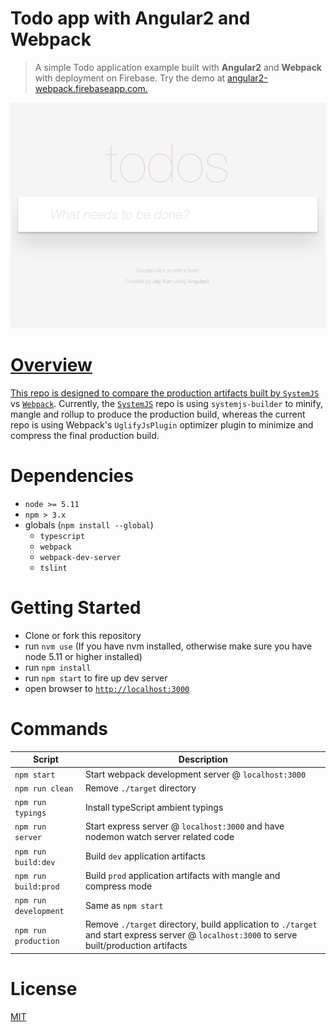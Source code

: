 # Todo app with Angular2 and Webpack 

> A simple Todo application example built with **Angular2** and **Webpack** with deployment on Firebase. Try the demo at <a href="https://angular-todo-webpack.firebaseapp.com/" target="_blank">angular2-webpack.firebaseapp.com.

![Angular2 Todo MVC](/todo_mvc.png)

# Overview
This repo is designed to compare the production artifacts built by [`SystemJS`](https://github.com/JayKan/angular2-todo) vs [`Webpack`](https://github.com/JayKan/angular2-todo-webpack). Currently, the [`SystemJS`](https://github.com/JayKan/angular2-todo) repo is using `systemjs-builder` to minify, mangle and rollup to produce the production build, whereas the current repo is using Webpack's `UglifyJsPlugin` optimizer plugin to minimize and compress the final production build.       

# Dependencies
* `node >= 5.11`
* `npm > 3.x`
* globals (`npm install --global`)
    * `typescript`
    * `webpack`
    * `webpack-dev-server`
    * `tslint`
    
# Getting Started
- Clone or fork this repository
- run `nvm use` (If you have nvm installed, otherwise make sure you have node 5.11 or higher installed)
- run `npm install`
- run `npm start` to fire up dev server
- open browser to [`http://localhost:3000`](http://localhost:3000)

# Commands
|Script|Description|
|---|---|
|`npm start`|Start webpack development server @ `localhost:3000`|
|`npm run clean`|Remove `./target` directory|
|`npm run typings`|Install typeScript ambient typings|
|`npm run server`|Start express server @ `localhost:3000` and have nodemon watch server related code|
|`npm run build:dev`|Build `dev` application artifacts|
|`npm run build:prod`|Build `prod` application artifacts with mangle and compress mode|
|`npm run development`|Same as `npm start`|
|`npm run production`|Remove `./target` directory, build application to `./target` and start express server @ `localhost:3000` to serve built/production artifacts|

# License
[MIT](LICENSE)